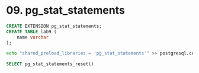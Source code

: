 # 09. pg_stat_statements

```sql
CREATE EXTENSION pg_stat_statements;
CREATE TABLE lab9 (
    name varchar
);
```

```bash 
echo "shared_preload_libraries = 'pg_stat_statements'" >> postgresql.conf
```

```sql
SELECT pg_stat_statements_reset()
```


